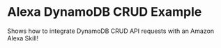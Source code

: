 # Alexa DynamoDB CRUD Example
Shows how to integrate DynamoDB CRUD API requests with an Amazon Alexa Skill!